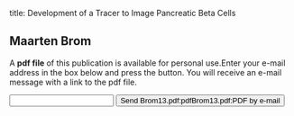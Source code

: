 title: Development of a Tracer to Image Pancreatic Beta Cells

## Maarten Brom
A <b>pdf file</b> of this publication is available for personal use.Enter your e-mail address in the box below and press the button. You will receive an e-mail message with a link to the pdf file.
<form action="sender.php">  <input type="text" name="email">  <input type="submit" value="Send Brom13.pdf:pdfBrom13.pdf:PDF by e-mail"></form>